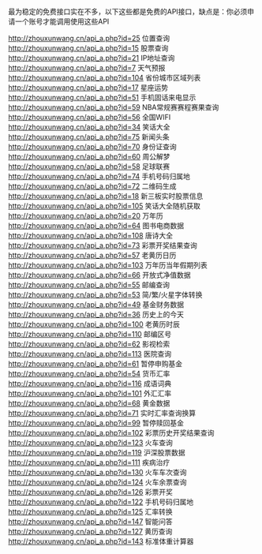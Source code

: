 
最为稳定的免费接口实在不多，以下这些都是免费的API接口，缺点是：你必须申请一个账号才能调用使用这些API

http://zhouxunwang.cn/api_a.php?id=25
位置查询
http://zhouxunwang.cn/api_a.php?id=15
股票查询
http://zhouxunwang.cn/api_a.php?id=21
IP地址查询
http://zhouxunwang.cn/api_a.php?id=7
天气预报
http://zhouxunwang.cn/api_a.php?id=104
省份城市区域列表
http://zhouxunwang.cn/api_a.php?id=17
星座运势
http://zhouxunwang.cn/api_a.php?id=51
手机固话来电显示
http://zhouxunwang.cn/api_a.php?id=59
NBA常规赛赛程赛果查询
http://zhouxunwang.cn/api_a.php?id=56
全国WIFI
http://zhouxunwang.cn/api_a.php?id=34
笑话大全
http://zhouxunwang.cn/api_a.php?id=75
新闻头条
http://zhouxunwang.cn/api_a.php?id=70
身份证查询
http://zhouxunwang.cn/api_a.php?id=60
周公解梦
http://zhouxunwang.cn/api_a.php?id=58
足球联赛
http://zhouxunwang.cn/api_a.php?id=74
手机号码归属地
http://zhouxunwang.cn/api_a.php?id=72
二维码生成
http://zhouxunwang.cn/api_a.php?id=18
新三板实时股票信息
http://zhouxunwang.cn/api_a.php?id=105
笑话大全随机获取
http://zhouxunwang.cn/api_a.php?id=20
万年历
http://zhouxunwang.cn/api_a.php?id=64
图书电商数据
http://zhouxunwang.cn/api_a.php?id=108
唐诗大全
http://zhouxunwang.cn/api_a.php?id=73
彩票开奖结果查询
http://zhouxunwang.cn/api_a.php?id=57
老黄历日历
http://zhouxunwang.cn/api_a.php?id=103
万年历当年假期列表
http://zhouxunwang.cn/api_a.php?id=66
开放式净值数据
http://zhouxunwang.cn/api_a.php?id=55
邮编查询
http://zhouxunwang.cn/api_a.php?id=53
简/繁/火星字体转换
http://zhouxunwang.cn/api_a.php?id=49
基金财务数据
http://zhouxunwang.cn/api_a.php?id=36
历史上的今天
http://zhouxunwang.cn/api_a.php?id=100
老黄历时辰
http://zhouxunwang.cn/api_a.php?id=110
邮编区号
http://zhouxunwang.cn/api_a.php?id=62
影视检索
http://zhouxunwang.cn/api_a.php?id=113
医院查询
http://zhouxunwang.cn/api_a.php?id=61
暂停申购基金
http://zhouxunwang.cn/api_a.php?id=54
货币汇率
http://zhouxunwang.cn/api_a.php?id=116
成语词典
http://zhouxunwang.cn/api_a.php?id=101
外汇汇率
http://zhouxunwang.cn/api_a.php?id=68
黄金数据
http://zhouxunwang.cn/api_a.php?id=71
实时汇率查询换算
http://zhouxunwang.cn/api_a.php?id=99
暂停赎回基金
http://zhouxunwang.cn/api_a.php?id=102
彩票历史开奖结果查询
http://zhouxunwang.cn/api_a.php?id=123
火车查询
http://zhouxunwang.cn/api_a.php?id=119
沪深股票数据
http://zhouxunwang.cn/api_a.php?id=111
疾病治疗
http://zhouxunwang.cn/api_a.php?id=130
火车车次查询
http://zhouxunwang.cn/api_a.php?id=124
火车余票查询
http://zhouxunwang.cn/api_a.php?id=126
彩票开奖
http://zhouxunwang.cn/api_a.php?id=122
手机号码归属地
http://zhouxunwang.cn/api_a.php?id=125
汇率转换
http://zhouxunwang.cn/api_a.php?id=147
智能问答
http://zhouxunwang.cn/api_a.php?id=127
黄历查询
http://zhouxunwang.cn/api_a.php?id=143
标准体重计算器